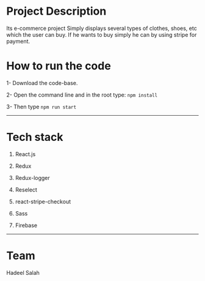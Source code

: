 # Project Description 
Its e-commerce project Simply displays several types of clothes, shoes, etc which the user can buy. If he wants to buy simply he can by using stripe for payment.

# How to run the code
1- Download the code-base.

2- Open the command line and in the root type:
   ` npm install `
 
3- Then type 
   ` npm run start `
   
  --------------------------------
# Tech stack
 1. React.js

 2. Redux
 
 3. Redux-logger
 
 4. Reselect
 
 5. react-stripe-checkout
 
 6. Sass
 
 7. Firebase
 
--------------------------------------   

# Team
  Hadeel Salah

